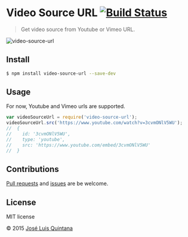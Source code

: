 # Video Source URL [![Build Status](https://travis-ci.org/joseluisq/video-source-url.svg?branch=master)](https://travis-ci.org/joseluisq/video-source-url)
> Get video source from Youtube or Vimeo URL.

![video-source-url](https://cloud.githubusercontent.com/assets/1700322/11771175/a0d445f0-a1da-11e5-9c34-dccc1f6fd723.gif)

## Install

```sh
$ npm install video-source-url --save-dev
```

## Usage
For now, Youtube and Vimeo urls are supported.

```js
var videoSourceUrl = require('video-source-url');
videoSourceUrl.src('https://www.youtube.com/watch?v=3cvmONlV5WU');
//  {
//    id: '3cvmONlV5WU',
//    type: 'youtube',
//    src: 'https://www.youtube.com/embed/3cvmONlV5WU'
//  }
```

## Contributions
[Pull requests](https://github.com/joseluisq/video-source-url/pulls) and [issues](https://github.com/joseluisq/video-source-url/issues) are be welcome.

## License
MIT license

© 2015 [José Luis Quintana](http://git.io/joseluisq)
